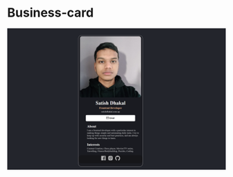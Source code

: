 # Business-card

![screenshot](https://github.com/Satishdhakal/Business-card/blob/main/screencapture-localhost-3000-2023-01-31-18_59_45.png)
